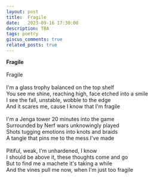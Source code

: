 ```yaml
---
layout: post
title:  Fragile
date:   2023-09-16 17:30:00
description: TBA
tags: poetry
giscus_comments: true
related_posts: true
---
```


<div class="poem">
<b>Fragile</b><br><br>Fragile<br><br>I'm a glass trophy balanced on the top shelf<br>You see me shine, reaching high, face etched into a smile<br>I see the fall, unstable, wobble to the edge<br>And it scares me, cause I know that I'm fragile<br><br>I'm a Jenga tower 20 minutes into the game<br>Surrounded by Nerf wars unknowingly played<br>Shots tugging emotions into knots and braids<br>A tangle that pins me to the mess I've made<br><br>Pitiful, weak, I'm unhardened, I know<br>I should be above it, these thoughts come and go<br>But to find me a machete it's taking a while<br>And the vines pull me now, when I'm just too fragile</div>